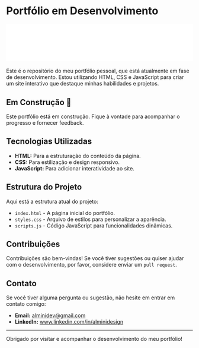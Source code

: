 # Portfólio em Desenvolvimento

<p align="center">
  <img src="https://github.com/alminidev/portfolio/blob/main/assets/logo-alminidev.png" alt="Exemplo de imagem" width="1000"/>
</p>


Este é o repositório do meu portfólio pessoal, que está atualmente em fase de desenvolvimento. Estou utilizando HTML, CSS e JavaScript para criar um site interativo que destaque minhas habilidades e projetos.

## Em Construção 🚧

Este portfólio está em construção. Fique à vontade para acompanhar o progresso e fornecer feedback.

## Tecnologias Utilizadas

- **HTML:** Para a estruturação do conteúdo da página.
- **CSS:** Para estilização e design responsivo.
- **JavaScript:** Para adicionar interatividade ao site.

## Estrutura do Projeto

Aqui está a estrutura atual do projeto:

- `index.html` - A página inicial do portfólio.
- `styles.css` - Arquivo de estilos para personalizar a aparência.
- `scripts.js` - Código JavaScript para funcionalidades dinâmicas.

## Contribuições

Contribuições são bem-vindas! Se você tiver sugestões ou quiser ajudar com o desenvolvimento, por favor, considere enviar um `pull request`.

## Contato

Se você tiver alguma pergunta ou sugestão, não hesite em entrar em contato comigo:

- **Email:** alminidev@gmail.com
- **LinkedIn:** www.linkedin.com/in/alminidesign

---

Obrigado por visitar e acompanhar o desenvolvimento do meu portfólio!

